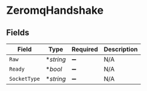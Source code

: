# ZeromqHandshake


## Fields

| Field              | Type               | Required           | Description        |
| ------------------ | ------------------ | ------------------ | ------------------ |
| `Raw`              | **string*          | :heavy_minus_sign: | N/A                |
| `Ready`            | **bool*            | :heavy_minus_sign: | N/A                |
| `SocketType`       | **string*          | :heavy_minus_sign: | N/A                |